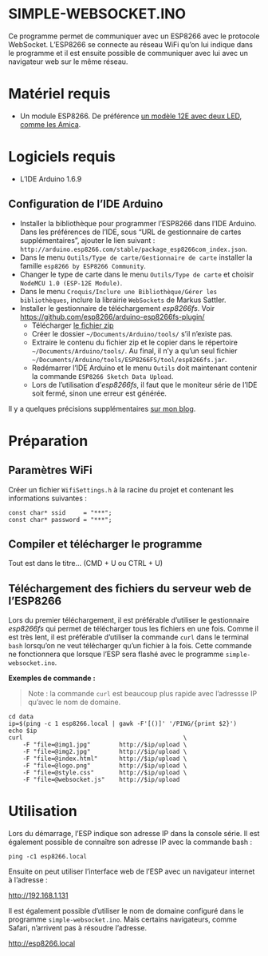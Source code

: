 SIMPLE-WEBSOCKET.INO
====================

Ce programme permet de communiquer avec un ESP8266 avec le protocole WebSocket. L’ESP8266 se connecte au réseau WiFi qu’on lui indique dans le programme et il est ensuite possible de communiquer avec lui avec un navigateur web sur le même réseau.

# Matériel requis

- Un module ESP8266. De préférence [un modèle 12E avec deux LED, comme les Amica](http://ouilogique.com/NodeMCU_esp8266_amica/).

# Logiciels requis

- L’IDE Arduino 1.6.9

## Configuration de l’IDE Arduino

- Installer la bibliothèque pour programmer l’ESP8266 dans l’IDE Arduino. Dans les préférences de l’IDE, sous “URL de gestionnaire de cartes supplémentaires”, ajouter le lien suivant : `http://arduino.esp8266.com/stable/package_esp8266com_index.json`.
- Dans le menu `Outils/Type de carte/Gestionnaire de carte` installer la famille `esp8266 by ESP8266 Community`.
- Changer le type de carte dans le menu `Outils/Type de carte` et choisir `NodeMCU 1.0 (ESP-12E Module)`.
- Dans le menu `Croquis/Inclure une Bibliothèque/Gérer les bibliothèques`, inclure la librairie `WebSockets` de Markus Sattler.
- Installer le gestionnaire de téléchargement *esp8266fs*. Voir <https://github.com/esp8266/arduino-esp8266fs-plugin/>
	- Télécharger [le fichier zip](https://github.com/esp8266/arduino-esp8266fs-plugin/releases/tag/0.2.0)
	- Créer le dossier `~/Documents/Arduino/tools/` s’il n’existe pas.
	- Extraire le contenu du fichier zip et le copier dans le répertoire `~/Documents/Arduino/tools/`. Au final, il n’y a qu’un seul fichier `~/Documents/Arduino/tools/ESP8266FS/tool/esp8266fs.jar`.
	- Redémarrer l’IDE Arduino et le menu `Outils` doit maintenant contenir la commande `ESP8266 Sketch Data Upload`.
	- Lors de l’utilisation d’*esp8266fs*, il faut que le moniteur série de l’IDE soit fermé, sinon une erreur est générée.

Il y a quelques précisions supplémentaires [sur mon blog](http://ouilogique.com/NodeMCU_esp8266/#programmation-en-arduino-c).



# Préparation

## Paramètres WiFi

Créer un fichier `WifiSettings.h` à la racine du projet et contenant les informations suivantes :

    const char* ssid     = "***";
    const char* password = "***";

## Compiler et télécharger le programme

Tout est dans le titre... (CMD + U ou CTRL + U)

## Téléchargement des fichiers du serveur web de l’ESP8266

Lors du premier téléchargement, il est préférable d’utiliser le gestionnaire *esp8266fs* qui permet de télécharger tous les fichiers en une fois. Comme il est très lent, il est préférable d’utiliser la commande `curl` dans le terminal `bash` lorsqu’on ne veut télécharger qu’un fichier à la fois. Cette commande ne fonctionnera que lorsque l’ESP sera flashé avec le programme `simple-websocket.ino`.

**Exemples de commande :**

> Note : la commande `curl` est beaucoup plus rapide avec l’adressse IP qu’avec le nom de domaine.

    cd data
    ip=$(ping -c 1 esp8266.local | gawk -F'[()]' '/PING/{print $2}')
    echo $ip
    curl                                             \
        -F "file=@img1.jpg"        http://$ip/upload \
        -F "file=@img2.jpg"        http://$ip/upload \
        -F "file=@index.html"      http://$ip/upload \
        -F "file=@logo.png"        http://$ip/upload \
        -F "file=@style.css"       http://$ip/upload \
        -F "file=@websocket.js"    http://$ip/upload



# Utilisation

Lors du démarrage, l’ESP indique son adresse IP dans la console série. Il est également possible de connaître son adresse IP avec la commande bash :

	ping -c1 esp8266.local

Ensuite on peut utiliser l’interface web de l’ESP avec un navigateur internet à l’adresse :

http://192.168.1.131

Il est également possible d’utiliser le nom de domaine configuré dans le programme `simple-websocket.ino`. Mais certains navigateurs, comme Safari, n’arrivent pas à résoudre l’adresse.

http://esp8266.local


